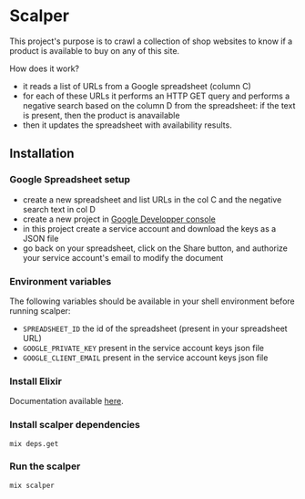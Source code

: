 # Scalper

This project's purpose is to crawl a collection of shop websites to know if a product is available
to buy on any of this site.

How does it work?

- it reads a list of URLs from a Google spreadsheet (column C)
- for each of these URLs it performs an HTTP GET query and performs a negative search based on the
  column D from the spreadsheet: if the text is present, then the product is anavailable
- then it updates the spreadsheet with availability results.

## Installation

### Google Spreadsheet setup

- create a new spreadsheet and list URLs in the col C and the negative search text in col D
- create a new project in [Google Developper console](https://console.cloud.google.com/)
- in this project create a service account and download the keys as a JSON file
- go back on your spreadsheet, click on the Share button, and authorize your service account's email
  to modify the document

### Environment variables

The following variables should be available in your shell environment before running scalper:

- `SPREADSHEET_ID` the id of the spreadsheet (present in your spreadsheet URL)
- `GOOGLE_PRIVATE_KEY` present in the service account keys json file
- `GOOGLE_CLIENT_EMAIL` present in the service account keys json file

### Install Elixir

Documentation available [here](https://elixir-lang.org/install.html).

### Install scalper dependencies

```
mix deps.get
```

### Run the scalper

```
mix scalper
```
